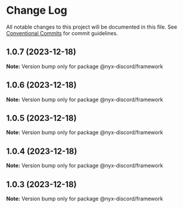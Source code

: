 # Change Log

All notable changes to this project will be documented in this file.
See [Conventional Commits](https://conventionalcommits.org) for commit guidelines.

## 1.0.7 (2023-12-18)

**Note:** Version bump only for package @nyx-discord/framework

## 1.0.6 (2023-12-18)

**Note:** Version bump only for package @nyx-discord/framework

## 1.0.5 (2023-12-18)

**Note:** Version bump only for package @nyx-discord/framework

## 1.0.4 (2023-12-18)

**Note:** Version bump only for package @nyx-discord/framework

## 1.0.3 (2023-12-18)

**Note:** Version bump only for package @nyx-discord/framework
